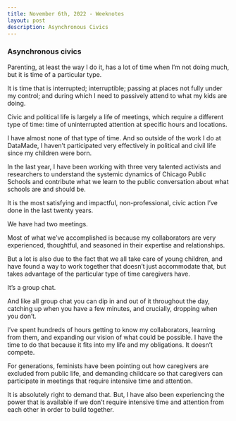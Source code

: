 ```yaml
---
title: November 6th, 2022 - Weeknotes
layout: post
description: Asynchronous Civics
---
```


### Asynchronous civics
Parenting, at least the way I do it, has a lot of time when I’m not
doing much, but it is time of a particular type.

It is time that is interrupted; interruptible; passing at places not
fully under my control; and during which I need to passively attend to
what my kids are doing.

Civic and political life is largely a life of meetings, which require
a different type of time: time of uninterrupted attention at specific
hours and locations.

I have almost none of that type of time. And so outside of the work I
do at DataMade, I haven’t participated very effectively in political
and civil life since my children were born.

In the last year, I have been working with three very talented
activists and researchers to understand the systemic dynamics of
Chicago Public Schools and contribute what we learn to the public
conversation about what schools are and should be.

It is the most satisfying and impactful, non-professional, civic
action I’ve done in the last twenty years.

We have had two meetings.

Most of what we’ve accomplished is because my collaborators are very
experienced, thoughtful, and seasoned in their expertise and
relationships.

But a lot is also due to the fact that we all take care of young
children, and have found a way to work together that doesn’t just
accommodate that, but takes advantage of the particular type of time
caregivers have.

It’s a group chat. 

And like all group chat you can dip in and out of it throughout the
day, catching up when you have a few minutes, and crucially, dropping
when you don’t.

I’ve spent hundreds of hours getting to know my collaborators,
learning from them, and expanding our vision of what could be
possible. I have the time to do that because it fits into my life and
my obligations. It doesn’t compete.

For generations, feminists have been pointing out how caregivers are
excluded from public life, and demanding childcare so that caregivers
can participate in meetings that require intensive time and attention.

It is absolutely right to demand that. But, I have also been
experiencing the power that is available if we don’t require intensive
time and attention from each other in order to build together.
